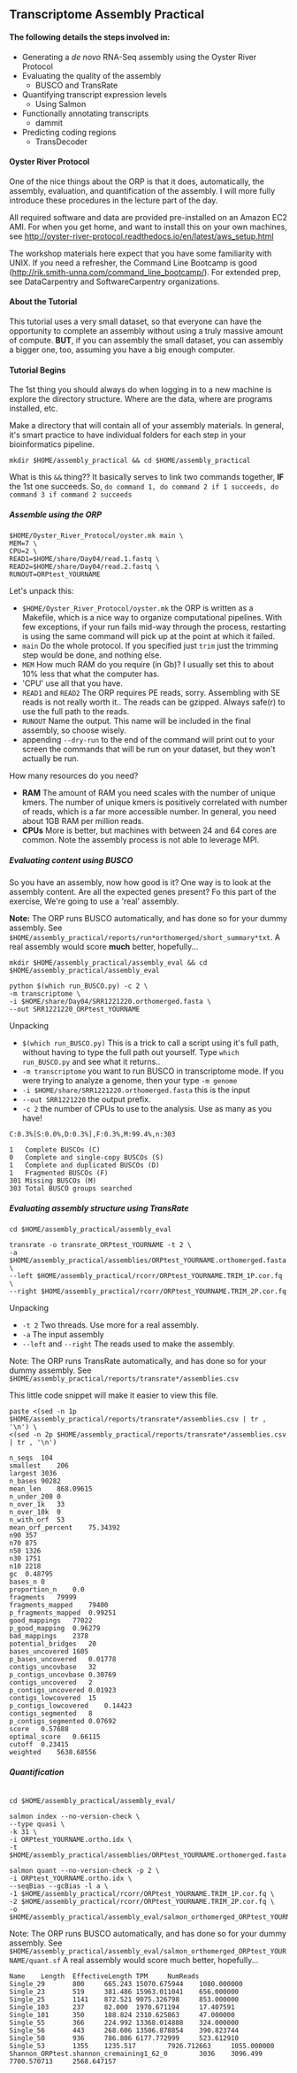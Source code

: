 Transcriptome Assembly Practical
--

#### The following details the steps involved in:

- Generating a _de novo_ RNA-Seq assembly using the Oyster River Protocol
- Evaluating the quality of the assembly
  - BUSCO and TransRate
- Quantifying transcript expression levels
  - Using Salmon
- Functionally annotating transcripts
  - dammit
- Predicting coding regions
  - TransDecoder

#### Oyster River Protocol

One of the nice things about the ORP is that it does, automatically, the assembly, evaluation, and quantification of the assembly. I will more fully introduce these procedures in the lecture part of the day.

All required software and data are provided pre-installed on an Amazon EC2 AMI. For when you get home, and want to install this on your own machines, see http://oyster-river-protocol.readthedocs.io/en/latest/aws_setup.html

The workshop materials here expect that you have some familiarity with UNIX. If you need a refresher, the Command Line Bootcamp is good (http://rik.smith-unna.com/command_line_bootcamp/). For extended prep, see DataCarpentry and SoftwareCarpentry organizations.

#### About the Tutorial

This tutorial uses a very small dataset, so that everyone can have the opportunity to complete an assembly without using a truly massive amount of compute. **BUT**, if you can assembly the small dataset, you can assembly a bigger one, too, assuming you have a big enough computer.

#### Tutorial Begins

The 1st thing you should always do when logging in to a new machine is explore the directory structure. Where are the data, where are programs installed, etc.

Make a directory that will contain all of your assembly materials. In general, it's smart practice to have individual folders for each step in your bioinformatics pipeline.

```
mkdir $HOME/assembly_practical && cd $HOME/assembly_practical
```

What is this `&&` thing?? It basically serves to link two commands together, **IF** the 1st one succeeds. So, `do command 1, do command 2 if 1 succeeds, do command 3 if command 2 succeeds`

##### Assemble using the ORP

```
$HOME/Oyster_River_Protocol/oyster.mk main \
MEM=7 \
CPU=2 \
READ1=$HOME/share/Day04/read.1.fastq \
READ2=$HOME/share/Day04/read.2.fastq \
RUNOUT=ORPtest_YOURNAME
```

Let's unpack this:

- `$HOME/Oyster_River_Protocol/oyster.mk` the ORP is written as a Makefile, which is a nice way to organize computational pipelines. With few exceptions, if your run fails mid-way through the process, restarting is using the same command will pick up at the point at which it failed.
- `main` Do the whole protocol. If you specified just `trim`
 just the trimming step would be done, and nothing else.
- `MEM` How much RAM do you require (in Gb)? I usually set this to about 10% less that what the computer has.
- 'CPU' use all that you have.
- `READ1` and `READ2` The ORP requires PE reads, sorry. Assembling with SE reads is not really worth it.. The reads can be gzipped. Always safe(r) to use the full path to the reads.
- `RUNOUT` Name the output. This name will be included in the final assembly, so choose wisely.
- appending `--dry-run` to the end of the command will print out to your screen the commands that will be run on your dataset, but they won't actually be run.   


How many resources do you need?

- **RAM** The amount of RAM you need scales with the number of unique kmers. The number of unique kmers is positively correlated with number of reads, which is a far more accessible number. In general, you need about 1GB RAM per million reads.
- **CPUs** More is better, but machines with between 24 and 64 cores are common. Note the assembly process is not able to leverage MPI.

##### Evaluating content using BUSCO

So you have an assembly, now how good is it? One way is to look at the assembly content. Are all the expected genes present? Fo this part of the exercise, We're going to use a 'real' assembly.

**Note:** The ORP runs BUSCO automatically, and has done so for your dummy assembly. See `$HOME/assembly_practical/reports/run*orthomerged/short_summary*txt`. A real assembly would score **much** better, hopefully...

```
mkdir $HOME/assembly_practical/assembly_eval && cd $HOME/assembly_practical/assembly_eval

python $(which run_BUSCO.py) -c 2 \
-m transcriptome \
-i $HOME/share/Day04/SRR1221220.orthomerged.fasta \
--out SRR1221220_ORPtest_YOURNAME
```

Unpacking
- `$(which run_BUSCO.py)` This is a trick to call a script using it's full path, without having to type the full path out yourself. Type `which run_BUSCO.py` and see what it returns..
- `-m transcriptome` you want to run BUSCO in transcriptome mode. If you were trying to analyze a genome, then your type `-m genome`
- `-i $HOME/share/SRR1221220.orthomerged.fasta` this is the input
- `--out SRR1221220` the output prefix.
- `-c 2` the number of CPUs to use to the analysis. Use as many as you have!


```
C:0.3%[S:0.0%,D:0.3%],F:0.3%,M:99.4%,n:303

1	Complete BUSCOs (C)
0	Complete and single-copy BUSCOs (S)
1	Complete and duplicated BUSCOs (D)
1	Fragmented BUSCOs (F)
301	Missing BUSCOs (M)
303	Total BUSCO groups searched
```

##### Evaluating assembly structure using TransRate

```
cd $HOME/assembly_practical/assembly_eval

transrate -o transrate_ORPtest_YOURNAME -t 2 \
-a $HOME/assembly_practical/assemblies/ORPtest_YOURNAME.orthomerged.fasta \
--left $HOME/assembly_practical/rcorr/ORPtest_YOURNAME.TRIM_1P.cor.fq \
--right $HOME/assembly_practical/rcorr/ORPtest_YOURNAME.TRIM_2P.cor.fq
```
Unpacking

- `-t 2` Two threads. Use more for a real assembly.
- `-a` The input assembly
- `--left` and `--right` The reads used to make the assembly.

Note: The ORP runs TransRate automatically, and has done so for your dummy assembly. See `$HOME/assembly_practical/reports/transrate*/assemblies.csv`

This little code snippet will make it easier to view this file.

```
paste <(sed -n 1p $HOME/assembly_practical/reports/transrate*/assemblies.csv | tr , '\n') \
<(sed -n 2p $HOME/assembly_practical/reports/transrate*/assemblies.csv | tr , '\n')
```

```
n_seqs	104
smallest	206
largest	3036
n_bases	90282
mean_len	868.09615
n_under_200	0
n_over_1k	33
n_over_10k	0
n_with_orf	53
mean_orf_percent	75.34392
n90	357
n70	875
n50	1326
n30	1751
n10	2218
gc	0.48795
bases_n	0
proportion_n	0.0
fragments	79999
fragments_mapped	79400
p_fragments_mapped	0.99251
good_mappings	77022
p_good_mapping	0.96279
bad_mappings	2378
potential_bridges	20
bases_uncovered	1605
p_bases_uncovered	0.01778
contigs_uncovbase	32
p_contigs_uncovbase	0.30769
contigs_uncovered	2
p_contigs_uncovered	0.01923
contigs_lowcovered	15
p_contigs_lowcovered	0.14423
contigs_segmented	8
p_contigs_segmented	0.07692
score	0.57688
optimal_score	0.66115
cutoff	0.23415
weighted	5638.68556
```

##### Quantification


```

cd $HOME/assembly_practical/assembly_eval/

salmon index --no-version-check \
--type quasi \
-k 31 \
-i ORPtest_YOURNAME.ortho.idx \
-t $HOME/assembly_practical/assemblies/ORPtest_YOURNAME.orthomerged.fasta

salmon quant --no-version-check -p 2 \
-i ORPtest_YOURNAME.ortho.idx \
--seqBias --gcBias -l a \
-1 $HOME/assembly_practical/rcorr/ORPtest_YOURNAME.TRIM_1P.cor.fq \
-2 $HOME/assembly_practical/rcorr/ORPtest_YOURNAME.TRIM_2P.cor.fq \
-o $HOME/assembly_practical/assembly_eval/salmon_orthomerged_ORPtest_YOURNAME
```

Note: The ORP runs BUSCO automatically, and has done so for your dummy assembly. See `$HOME/assembly_practical/assembly_eval/salmon_orthomerged_ORPtest_YOURNAME/quant.sf` A real assembly would score much better, hopefully...


```
Name    Length  EffectiveLength TPM     NumReads
Single_29       800     665.243 15070.675944    1080.000000
Single_23       519     381.486 15963.011041    656.000000
Single_25       1141    872.521 9075.326798     853.000000
Single_103      237     82.000  1970.671194     17.407591
Single_101      350     188.824 2310.625863     47.000000
Single_55       366     224.992 13368.014888    324.000000
Single_56       443     268.606 13506.878854    390.823744
Single_50       936     786.806 6177.772999     523.612910
Single_53       1355    1235.517        7926.712663     1055.000000
Shannon_ORPtest.shannon_cremaining1_62_0        3036    3096.499        7700.570713     2568.647157
```
